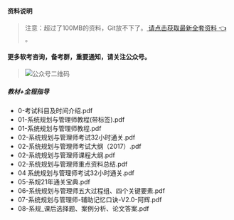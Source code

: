 #### 资料说明
> 注意：超过了100MB的资料，Git放不下了。[ 请点击获取最新全套资料 👈  ](https://91ke.cn/)。 


#### 更多软考咨询，备考群，重要通知，请关注公众号。
> ![公众号二维码](https://chaidingoss.oss-cn-hangzhou.aliyuncs.com/qrcode.jpg)


##### 教材+全程指导
 - 0-考试科目及时间介绍.pdf
 - 01-系统规划与管理师教程(带标签).pdf
 - 01-系统规划与管理师教程.pdf
 - 02-系统规划与管理师考试32小时通关.pdf
 - 02-系统规划与管理师考试大纲（2017）.pdf
 - 02-系统规划与管理师课程大纲.pdf
 - 02-系统规划与管理师重点资料总结.pdf
 - 04 系统规划与管理师考试32小时通关.pdf
 - 05-系规21年通关宝典.pdf
 - 06-系统规划与管理师五大过程组、四个关键要素.pdf
 - 07-系统规划与管理师-辅助记忆口诀-V2.0-阿辉.pdf
 - 08-系规_课后选择题、案例分析、论文答案.pdf
